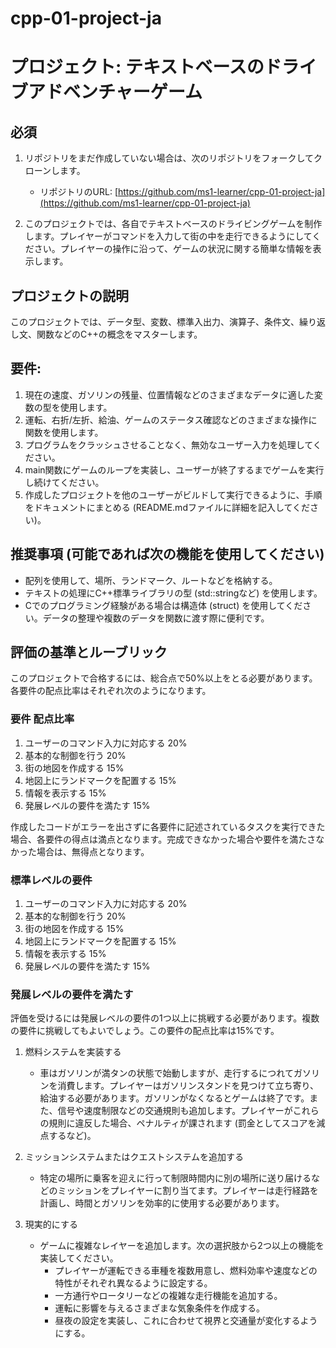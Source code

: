 # cpp-01-project-ja
# プロジェクト: テキストベースのドライブアドベンチャーゲーム

## 必須
1. リポジトリをまだ作成していない場合は、次のリポジトリをフォークしてクローンします。
   - リポジトリのURL: [https://github.com/ms1-learner/cpp-01-project-ja](https://github.com/ms1-learner/cpp-01-project-ja)

2. このプロジェクトでは、各自でテキストベースのドライビングゲームを制作します。プレイヤーがコマンドを入力して街の中を走行できるようにしてください。プレイヤーの操作に沿って、ゲームの状況に関する簡単な情報を表示します。

## プロジェクトの説明
このプロジェクトでは、データ型、変数、標準入出力、演算子、条件文、繰り返し文、関数などのC++の概念をマスターします。

## 要件:
1. 現在の速度、ガソリンの残量、位置情報などのさまざまなデータに適した変数の型を使用します。
2. 運転、右折/左折、給油、ゲームのステータス確認などのさまざまな操作に関数を使用します。
3. プログラムをクラッシュさせることなく、無効なユーザー入力を処理してください。
4. main関数にゲームのループを実装し、ユーザーが終了するまでゲームを実行し続けてください。
5. 作成したプロジェクトを他のユーザーがビルドして実行できるように、手順をドキュメントにまとめる (README.mdファイルに詳細を記入してください)。

## 推奨事項 (可能であれば次の機能を使用してください)
- 配列を使用して、場所、ランドマーク、ルートなどを格納する。
- テキストの処理にC++標準ライブラリの型 (std::stringなど) を使用します。
- Cでのプログラミング経験がある場合は構造体 (struct) を使用してください。データの整理や複数のデータを関数に渡す際に便利です。

## 評価の基準とルーブリック
このプロジェクトで合格するには、総合点で50%以上をとる必要があります。各要件の配点比率はそれぞれ次のようになります。

### 要件	配点比率
1. ユーザーのコマンド入力に対応する	20%
2. 基本的な制御を行う	20%
3. 街の地図を作成する	15%
4. 地図上にランドマークを配置する	15%
5. 情報を表示する	15%
6. 発展レベルの要件を満たす	15%

作成したコードがエラーを出さずに各要件に記述されているタスクを実行できた場合、各要件の得点は満点となります。完成できなかった場合や要件を満たさなかった場合は、無得点となります。

### 標準レベルの要件
1. ユーザーのコマンド入力に対応する	20%
2. 基本的な制御を行う	20%
3. 街の地図を作成する	15%
4. 地図上にランドマークを配置する	15%
5. 情報を表示する	15%
6. 発展レベルの要件を満たす	15%

### 発展レベルの要件を満たす
評価を受けるには発展レベルの要件の1つ以上に挑戦する必要があります。複数の要件に挑戦してもよいでしょう。この要件の配点比率は15%です。

1. 燃料システムを実装する
   - 車はガソリンが満タンの状態で始動しますが、走行するにつれてガソリンを消費します。プレイヤーはガソリンスタンドを見つけて立ち寄り、給油する必要があります。ガソリンがなくなるとゲームは終了です。また、信号や速度制限などの交通規則も追加します。プレイヤーがこれらの規則に違反した場合、ペナルティが課されます (罰金としてスコアを減点するなど)。

2. ミッションシステムまたはクエストシステムを追加する
   - 特定の場所に乗客を迎えに行って制限時間内に別の場所に送り届けるなどのミッションをプレイヤーに割り当てます。プレイヤーは走行経路を計画し、時間とガソリンを効率的に使用する必要があります。

3. 現実的にする
   - ゲームに複雑なレイヤーを追加します。次の選択肢から2つ以上の機能を実装してください。
     - プレイヤーが運転できる車種を複数用意し、燃料効率や速度などの特性がそれぞれ異なるように設定する。
     - 一方通行やロータリーなどの複雑な走行機能を追加する。
     - 運転に影響を与えるさまざまな気象条件を作成する。
     - 昼夜の設定を実装し、これに合わせて視界と交通量が変化するようにする。
